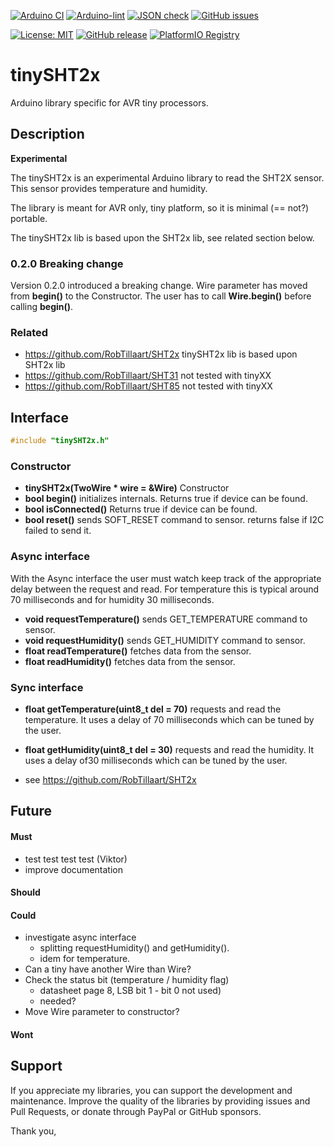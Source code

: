 
[![Arduino CI](https://github.com/RobTillaart/tinySHT2x/workflows/Arduino%20CI/badge.svg)](https://github.com/marketplace/actions/arduino_ci)
[![Arduino-lint](https://github.com/RobTillaart/tinySHT2x/actions/workflows/arduino-lint.yml/badge.svg)](https://github.com/RobTillaart/tinySHT2x/actions/workflows/arduino-lint.yml)
[![JSON check](https://github.com/RobTillaart/tinySHT2x/actions/workflows/jsoncheck.yml/badge.svg)](https://github.com/RobTillaart/tinySHT2x/actions/workflows/jsoncheck.yml)
[![GitHub issues](https://img.shields.io/github/issues/RobTillaart/tinySHT2x.svg)](https://github.com/RobTillaart/tinySHT2x/issues)

[![License: MIT](https://img.shields.io/badge/license-MIT-green.svg)](https://github.com/RobTillaart/tinySHT2x/blob/master/LICENSE)
[![GitHub release](https://img.shields.io/github/release/RobTillaart/tinySHT2x.svg?maxAge=3600)](https://github.com/RobTillaart/tinySHT2x/releases)
[![PlatformIO Registry](https://badges.registry.platformio.org/packages/robtillaart/library/tinySHT2x.svg)](https://registry.platformio.org/libraries/robtillaart/tinySHT2x)


# tinySHT2x

Arduino library specific for AVR tiny processors.


## Description

**Experimental**

The tinySHT2x is an experimental Arduino library to read the SHT2X sensor.
This sensor provides temperature and humidity.

The library is meant for AVR only, tiny platform, so it is minimal (== not?) portable.

The tinySHT2x lib is based upon the SHT2x lib, see related section below.

### 0.2.0 Breaking change

Version 0.2.0 introduced a breaking change.
Wire parameter has moved from **begin()** to the Constructor.
The user has to call **Wire.begin()** before calling **begin()**.


### Related

- https://github.com/RobTillaart/SHT2x tinySHT2x lib is based upon SHT2x lib
- https://github.com/RobTillaart/SHT31 not tested with tinyXX
- https://github.com/RobTillaart/SHT85 not tested with tinyXX


## Interface

```cpp
#include "tinySHT2x.h"
```

### Constructor

- **tinySHT2x(TwoWire \* wire = &Wire)** Constructor
- **bool begin()** initializes internals. Returns true if device can be found.
- **bool isConnected()** Returns true if device can be found.
- **bool reset()** sends SOFT_RESET command to sensor.
returns false if I2C failed to send it.

### Async interface

With the Async interface the user must watch keep track of the appropriate
delay between the request and read.
For temperature this is typical around 70 milliseconds and for humidity 30 milliseconds.

- **void requestTemperature()** sends GET_TEMPERATURE command to sensor.
- **void requestHumidity()** sends GET_HUMIDITY command to sensor.
- **float readTemperature()** fetches data from the sensor.
- **float readHumidity()** fetches data from the sensor.

### Sync interface

- **float getTemperature(uint8_t del = 70)** requests and read the temperature.
It uses a delay of 70 milliseconds which can be tuned by the user.
- **float getHumidity(uint8_t del = 30)**  requests and read the humidity.
It uses a delay of30 milliseconds which can be tuned by the user.

- see https://github.com/RobTillaart/SHT2x


## Future

#### Must

- test test test test (Viktor)
- improve documentation

#### Should

#### Could

- investigate async interface
  - splitting requestHumidity() and getHumidity().
  - idem for temperature.
- Can a tiny have another Wire than Wire?
- Check the status bit (temperature / humidity flag)
  - datasheet page 8, LSB bit 1 - bit 0 not used)
  - needed?
- Move Wire parameter to constructor?


#### Wont


## Support

If you appreciate my libraries, you can support the development and maintenance.
Improve the quality of the libraries by providing issues and Pull Requests, or
donate through PayPal or GitHub sponsors.

Thank you,
